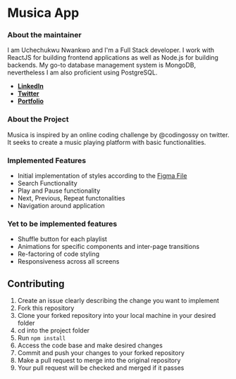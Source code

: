 # Musica App
### About the maintainer
I am Uchechukwu Nwankwo and I'm a Full Stack developer. I work with ReactJS for building frontend applications as well as Node.js for building backends. My go-to database management system is MongoDB, nevertheless I am also proficient using PostgreSQL.

- [**LinkedIn**](https://linkedin.com/in/uchechukwu10)
- [**Twitter**](https://twitter.com/Maazi_Of_042)
- [**Portfolio**](https://uchechukwu-portfolio.herokuapp.com)

### About the Project
Musica is inspired by an online coding challenge by @codingossy on twitter. It seeks to create a music playing platform with basic functionalities.

### Implemented Features
- Initial implementation of styles according to the [Figma File](https://figma.com)
- Search Functionality
- Play and Pause functionality
- Next, Previous, Repeat functonalities
- Navigation around application

### Yet to be implemented features
- Shuffle button for each playlist
- Animations for specific components and inter-page transitions
- Re-factoring of code styling
- Responsiveness across all screens

## Contributing
1. Create an issue clearly describing the change you want to implement
2. Fork this repository
3. Clone your forked repository into your local machine in your desired folder
4. cd into the project folder
5. Run `npm install`
6. Access the code base and make desired changes
7. Commit and push your changes to your forked repository
8. Make a pull request to merge into the original repository
9. Your pull request will be checked and merged if it passes
